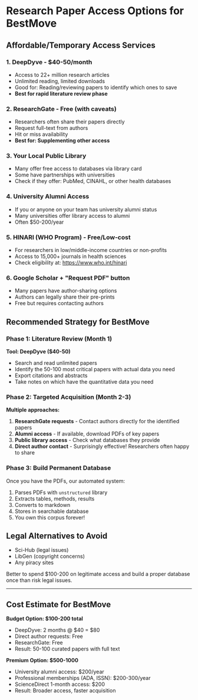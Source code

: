 # Research Paper Access Options for BestMove

## Affordable/Temporary Access Services

### 1. **DeepDyve** - $40-50/month
- Access to 22+ million research articles
- Unlimited reading, limited downloads
- Good for: Reading/reviewing papers to identify which ones to save
- **Best for rapid literature review phase**

### 2. **ResearchGate** - Free (with caveats)
- Researchers often share their papers directly
- Request full-text from authors
- Hit or miss availability
- **Best for: Supplementing other access**

### 3. **Your Local Public Library**
- Many offer free access to databases via library card
- Some have partnerships with universities
- Check if they offer: PubMed, CINAHL, or other health databases

### 4. **University Alumni Access**
- If you or anyone on your team has university alumni status
- Many universities offer library access to alumni
- Often $50-200/year

### 5. **HINARI (WHO Program)** - Free/Low-cost
- For researchers in low/middle-income countries or non-profits
- Access to 15,000+ journals in health sciences
- Check eligibility at: https://www.who.int/hinari

### 6. **Google Scholar + "Request PDF" button**
- Many papers have author-sharing options
- Authors can legally share their pre-prints
- Free but requires contacting authors

## Recommended Strategy for BestMove

### Phase 1: Literature Review (Month 1)
**Tool: DeepDyve ($40-50)**
- Search and read unlimited papers
- Identify the 50-100 most critical papers with actual data you need
- Export citations and abstracts
- Take notes on which have the quantitative data you need

### Phase 2: Targeted Acquisition (Month 2-3)
**Multiple approaches:**
1. **ResearchGate requests** - Contact authors directly for the identified papers
2. **Alumni access** - If available, download PDFs of key papers
3. **Public library access** - Check what databases they provide
4. **Direct author contact** - Surprisingly effective! Researchers often happy to share

### Phase 3: Build Permanent Database
Once you have the PDFs, our automated system:
1. Parses PDFs with `unstructured` library
2. Extracts tables, methods, results
3. Converts to markdown
4. Stores in searchable database
5. You own this corpus forever!

## Legal Alternatives to Avoid
- Sci-Hub (legal issues)
- LibGen (copyright concerns)
- Any piracy sites

Better to spend $100-200 on legitimate access and build a proper database once than risk legal issues.

---

## Cost Estimate for BestMove

**Budget Option: $100-200 total**
- DeepDyve: 2 months @ $40 = $80
- Direct author requests: Free
- ResearchGate: Free
- Result: 50-100 curated papers with full text

**Premium Option: $500-1000**
- University alumni access: $200/year
- Professional memberships (ADA, ISSN): $200-300/year
- ScienceDirect 1-month access: $200
- Result: Broader access, faster acquisition

